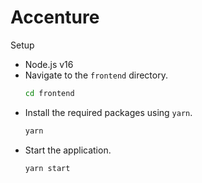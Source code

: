 # Accenture
Setup
- Node.js v16
- Navigate to the `frontend` directory.
    ```bash
    cd frontend
    ```
- Install the required packages using `yarn`.
    ```bash
    yarn
    ```
- Start the application.
    ```bash
    yarn start
    ```
